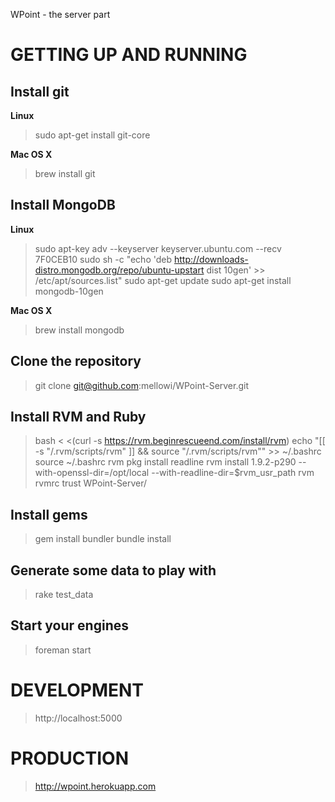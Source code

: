 WPoint - the server part

GETTING UP AND RUNNING
======================

Install git
-----------
**Linux**
> sudo apt-get install git-core

**Mac OS X**
> brew install git


Install MongoDB
---------------
**Linux**
> sudo apt-key adv --keyserver keyserver.ubuntu.com --recv 7F0CEB10
> sudo sh -c "echo 'deb http://downloads-distro.mongodb.org/repo/ubuntu-upstart dist 10gen' >> /etc/apt/sources.list"
> sudo apt-get update
> sudo apt-get install mongodb-10gen

**Mac OS X**
> brew install mongodb
> <follow given instructions to make it run on boot>


Clone the repository
--------------------
> git clone git@github.com:mellowi/WPoint-Server.git


Install RVM and Ruby
--------------------
> bash < <(curl -s https://rvm.beginrescueend.com/install/rvm)
> echo "[[ -s "/.rvm/scripts/rvm" ]] && source "/.rvm/scripts/rvm"" >> ~/.bashrc
> source ~/.bashrc
> rvm pkg install readline
> rvm install 1.9.2-p290 --with-openssl-dir=/opt/local --with-readline-dir=$rvm_usr_path
> rvm rvmrc trust WPoint-Server/


Install gems
------------
> gem install bundler
> bundle install


Generate some data to play with
-------------------------------
> rake test_data


Start your engines
------------------
> foreman start


DEVELOPMENT
===========
> http://localhost:5000


PRODUCTION
==========
> http://wpoint.herokuapp.com
